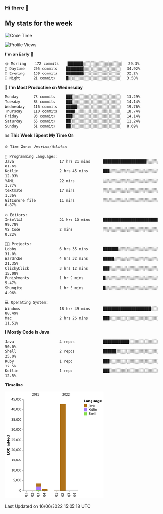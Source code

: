 ### Hi there 👋

## My stats for the week
<!--START_SECTION:waka-->
![Code Time](http://img.shields.io/badge/Code%20Time-278%20hrs%2024%20mins-blue)

![Profile Views](http://img.shields.io/badge/Profile%20Views-0-blue)

**I'm an Early 🐤** 

```text
🌞 Morning    172 commits    ███████░░░░░░░░░░░░░░░░░░   29.3% 
🌆 Daytime    205 commits    ████████░░░░░░░░░░░░░░░░░   34.92% 
🌃 Evening    189 commits    ████████░░░░░░░░░░░░░░░░░   32.2% 
🌙 Night      21 commits     █░░░░░░░░░░░░░░░░░░░░░░░░   3.58%

```
📅 **I'm Most Productive on Wednesday** 

```text
Monday       78 commits     ███░░░░░░░░░░░░░░░░░░░░░░   13.29% 
Tuesday      83 commits     ███░░░░░░░░░░░░░░░░░░░░░░   14.14% 
Wednesday    116 commits    █████░░░░░░░░░░░░░░░░░░░░   19.76% 
Thursday     110 commits    ████░░░░░░░░░░░░░░░░░░░░░   18.74% 
Friday       83 commits     ███░░░░░░░░░░░░░░░░░░░░░░   14.14% 
Saturday     66 commits     ██░░░░░░░░░░░░░░░░░░░░░░░   11.24% 
Sunday       51 commits     ██░░░░░░░░░░░░░░░░░░░░░░░   8.69%

```


📊 **This Week I Spent My Time On** 

```text
⌚︎ Time Zone: America/Halifax

💬 Programming Languages: 
Java                     17 hrs 21 mins      ████████████████████░░░░░   81.6% 
Kotlin                   2 hrs 45 mins       ███░░░░░░░░░░░░░░░░░░░░░░   12.93% 
YAML                     22 mins             ░░░░░░░░░░░░░░░░░░░░░░░░░   1.77% 
textmate                 17 mins             ░░░░░░░░░░░░░░░░░░░░░░░░░   1.36% 
GitIgnore file           11 mins             ░░░░░░░░░░░░░░░░░░░░░░░░░   0.87%

🔥 Editors: 
IntelliJ                 21 hrs 13 mins      █████████████████████████   99.78% 
VS Code                  2 mins              ░░░░░░░░░░░░░░░░░░░░░░░░░   0.22%

🐱‍💻 Projects: 
Lobby                    6 hrs 35 mins       ███████░░░░░░░░░░░░░░░░░░   31.0% 
Wardrobe                 4 hrs 32 mins       █████░░░░░░░░░░░░░░░░░░░░   21.35% 
ClickyClick              3 hrs 12 mins       ███░░░░░░░░░░░░░░░░░░░░░░   15.08% 
Punishments              1 hr 9 mins         █░░░░░░░░░░░░░░░░░░░░░░░░   5.47% 
Shungite                 1 hr 3 mins         █░░░░░░░░░░░░░░░░░░░░░░░░   4.96%

💻 Operating System: 
Windows                  18 hrs 49 mins      ██████████████████████░░░   88.49% 
Mac                      2 hrs 26 mins       ███░░░░░░░░░░░░░░░░░░░░░░   11.51%

```

**I Mostly Code in Java** 

```text
Java                     4 repos             ████████████░░░░░░░░░░░░░   50.0% 
Shell                    2 repos             ██████░░░░░░░░░░░░░░░░░░░   25.0% 
Ruby                     1 repo              ███░░░░░░░░░░░░░░░░░░░░░░   12.5% 
Kotlin                   1 repo              ███░░░░░░░░░░░░░░░░░░░░░░   12.5%

```


**Timeline**

![Chart not found](https://raw.githubusercontent.com/lyndseyy/lyndseyy/main/charts/bar_graph.png) 


 Last Updated on 16/06/2022 15:05:18 UTC
<!--END_SECTION:waka-->
